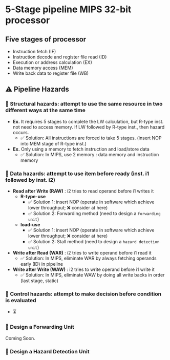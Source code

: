 # 5-Stage pipeline MIPS 32-bit processor

## Five stages of processor
- Instruction fetch (IF)
- Instruction decode and register file read (ID)
- Execution or address calculation (EX)
- Data memory access (MEM)
- Write back data to register file (WB)

## :warning: Pipeline Hazards
### :dart: Structural hazards: attempt to use the same resource in two different ways at the same time
- **Ex.** It requires 5 stages to complete the LW calculation, but R-type inst. not need to access memory. If LW followed by R-type inst., then hazard occurs.
  - :white_check_mark: Solution: All instructions are forced to take 5 stages. (insert NOP into MEM stage of R-type inst.)
- **Ex.** Only using a memory to fetch instruction and load/store data
  - :white_check_mark: Solution: In MIPS, use 2 memory : data memory and instruction memory
### :dart: Data hazards: attempt to use item before ready (inst. i1 followed by inst. i2)
- **Read after Write (RAW)** : i2 tries to read operand before i1 writes it
  - **R-type-use**
    - :white_check_mark: Solution 1: insert NOP (operate in software which achieve lower throughput; :x: consider at here)
    - :white_check_mark: Solution 2: Forwarding method (need to design a `forwarding unit`)
  - **load-use**
    - :white_check_mark: Solution 1: insert NOP (operate in software which achieve lower throughput; :x: consider at here)
    - :white_check_mark: Solution 2: Stall method (need to design a `hazard detection unit`)
- **Write after Read (WAR)** : i2 tries to write operand before i1 read it
  - :white_check_mark: Solution: In MIPS, eliminate WAR by always fetching operands early (ID) in pipeline
- **Write after Write (WAW)** : i2 tries to write operand before i1 write it
  - :white_check_mark: Solution: In MIPS, eliminate WAW by doing all write backs in order (last stage, static)
### :dart: Control hazards: attempt to make decision before condition is evaluated
- :hourglass_flowing_sand: 
### :dart: Design a Forwarding Unit
Coming Soon.
### :dart: Design a Hazard Detection Unit
